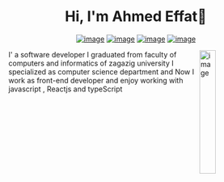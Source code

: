 <h1 align="center">Hi, I'm Ahmed Effat👋 </h1>
<p align="center">
  <a href="" ><img src="https://img.shields.io/badge/twitter-%231FA1F1?style=flat&logo=twitter&logoColor=white" alt="image"/></a>
  <a href="" ><img src="https://img.shields.io/badge/linkedin-%23017785?style=flat&logo=linkedin&logoColor=white" alt="image"/></a>
  <a href="" ><img src="https://img.shields.io/badge/youtube-%23FF0000?style=flat&logo=youtube&logoColor=white" alt="image"/></a>
  <a href="" ><img src="https://img.shields.io/badge/instagram-%23E4415F?style=flat&logo=instagram-&logoColor=white" alt="image"/></a>
</p>
<img src="https://github.com/mohamedabusrea/mohamedabusrea/blob/master/profile-img.png" align="right" width="25%" alt="image"/>

<p>
  I' a software developer I graduated from faculty of computers and informatics of zagazig university I specialized as computer science department and Now I work as front-end developer and enjoy working with javascript , Reactjs and typeScript
</p>
 
